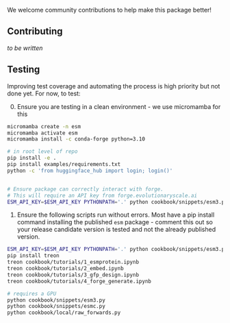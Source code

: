 We welcome community contributions to help make this package better!

## Contributing

_to be written_

## Testing

Improving test coverage and automating the process is high priority but not done yet. For now, to test:

0. Ensure you are testing in a clean environment - we use micromamba for this

```bash
micromamba create -n esm
micromamba activate esm
micromamba install -c conda-forge python=3.10

# in root level of repo
pip install -e .
pip install examples/requirements.txt
python -c 'from huggingface_hub import login; login()'


```

```bash

# Ensure package can correctly interact with forge.
# This will require an API key from forge.evolutionaryscale.ai
ESM_API_KEY=$ESM_API_KEY PYTHONPATH='.' python cookbook/snippets/esm3.py


```

1. Ensure the following scripts run without errors. Most have a pip install command installing the published `esm` package - comment this out so your release candidate version is tested and not the already published version.

```bash
ESM_API_KEY=$ESM_API_KEY PYTHONPATH='.' python cookbook/snippets/esm3.py
pip install treon
treon cookbook/tutorials/1_esmprotein.ipynb
treon cookbook/tutorials/2_embed.ipynb
treon cookbook/tutorials/3_gfp_design.ipynb
treon cookbook/tutorials/4_forge_generate.ipynb

# requires a GPU
python cookbook/snippets/esm3.py
python cookbook/snippets/esmc.py
python cookbook/local/raw_forwards.py


```
